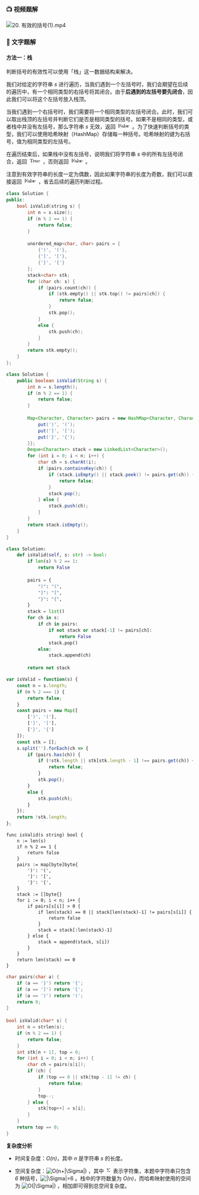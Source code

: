 ### 📺 视频题解  
![20. 有效的括号(1).mp4](fd5011ac-7ea5-4797-86ae-56c2b5e2b21b)

### 📖 文字题解
#### 方法一：栈

判断括号的有效性可以使用「栈」这一数据结构来解决。

我们对给定的字符串 *s* 进行遍历，当我们遇到一个左括号时，我们会期望在后续的遍历中，有一个相同类型的右括号将其闭合。由于**后遇到的左括号要先闭合**，因此我们可以将这个左括号放入栈顶。

当我们遇到一个右括号时，我们需要将一个相同类型的左括号闭合。此时，我们可以取出栈顶的左括号并判断它们是否是相同类型的括号。如果不是相同的类型，或者栈中并没有左括号，那么字符串 *s* 无效，返回 ![\text{False} ](./p__text{False}_.png) 。为了快速判断括号的类型，我们可以使用哈希映射（HashMap）存储每一种括号。哈希映射的键为右括号，值为相同类型的左括号。

在遍历结束后，如果栈中没有左括号，说明我们将字符串 *s* 中的所有左括号闭合，返回 ![\text{True} ](./p__text{True}_.png) ，否则返回 ![\text{False} ](./p__text{False}_.png) 。

注意到有效字符串的长度一定为偶数，因此如果字符串的长度为奇数，我们可以直接返回 ![\text{False} ](./p__text{False}_.png) ，省去后续的遍历判断过程。

```C++ [sol1-C++]
class Solution {
public:
    bool isValid(string s) {
        int n = s.size();
        if (n % 2 == 1) {
            return false;
        }

        unordered_map<char, char> pairs = {
            {')', '('},
            {']', '['},
            {'}', '{'}
        };
        stack<char> stk;
        for (char ch: s) {
            if (pairs.count(ch)) {
                if (stk.empty() || stk.top() != pairs[ch]) {
                    return false;
                }
                stk.pop();
            }
            else {
                stk.push(ch);
            }
        }
        return stk.empty();
    }
};
```

```Java [sol1-Java]
class Solution {
    public boolean isValid(String s) {
        int n = s.length();
        if (n % 2 == 1) {
            return false;
        }

        Map<Character, Character> pairs = new HashMap<Character, Character>() {{
            put(')', '(');
            put(']', '[');
            put('}', '{');
        }};
        Deque<Character> stack = new LinkedList<Character>();
        for (int i = 0; i < n; i++) {
            char ch = s.charAt(i);
            if (pairs.containsKey(ch)) {
                if (stack.isEmpty() || stack.peek() != pairs.get(ch)) {
                    return false;
                }
                stack.pop();
            } else {
                stack.push(ch);
            }
        }
        return stack.isEmpty();
    }
}
```

```Python [sol1-Python3]
class Solution:
    def isValid(self, s: str) -> bool:
        if len(s) % 2 == 1:
            return False
        
        pairs = {
            ")": "(",
            "]": "[",
            "}": "{",
        }
        stack = list()
        for ch in s:
            if ch in pairs:
                if not stack or stack[-1] != pairs[ch]:
                    return False
                stack.pop()
            else:
                stack.append(ch)
        
        return not stack
```

```JavaScript [sol1-JavaScript]
var isValid = function(s) {
    const n = s.length;
    if (n % 2 === 1) {
        return false;
    }
    const pairs = new Map([
        [')', '('],
        [']', '['],
        ['}', '{']
    ]);
    const stk = [];
    s.split('').forEach(ch => {
        if (pairs.has(ch)) {
            if (!stk.length || stk[stk.length - 1] !== pairs.get(ch)) {
                return false;
            }
            stk.pop();
        } 
        else {
            stk.push(ch);
        }
    });
    return !stk.length;
};
```

```golang [sol1-Golang]
func isValid(s string) bool {
    n := len(s)
    if n % 2 == 1 {
        return false
    }
    pairs := map[byte]byte{
        ')': '(',
        ']': '[',
        '}': '{',
    }
    stack := []byte{}
    for i := 0; i < n; i++ {
        if pairs[s[i]] > 0 {
            if len(stack) == 0 || stack[len(stack)-1] != pairs[s[i]] {
                return false
            }
            stack = stack[:len(stack)-1]
        } else {
            stack = append(stack, s[i])
        }
    }
    return len(stack) == 0
}
```

```C [sol1-C]
char pairs(char a) {
    if (a == '}') return '{';
    if (a == ']') return '[';
    if (a == ')') return '(';
    return 0;
}

bool isValid(char* s) {
    int n = strlen(s);
    if (n % 2 == 1) {
        return false;
    }
    int stk[n + 1], top = 0;
    for (int i = 0; i < n; i++) {
        char ch = pairs(s[i]);
        if (ch) {
            if (top == 0 || stk[top - 1] != ch) {
                return false;
            }
            top--;
        } else {
            stk[top++] = s[i];
        }
    }
    return top == 0;
}
```

**复杂度分析**

- 时间复杂度：*O(n)*，其中 *n* 是字符串 *s* 的长度。

- 空间复杂度：![O(n+|\Sigma|) ](./p__O_n_+_|Sigma|__.png) ，其中 ![\Sigma ](./p__Sigma_.png)  表示字符集，本题中字符串只包含 *6* 种括号，![|\Sigma|=6 ](./p__|Sigma|_=_6_.png) 。栈中的字符数量为 *O(n)*，而哈希映射使用的空间为 ![O(|\Sigma|) ](./p__O_|Sigma|__.png) ，相加即可得到总空间复杂度。